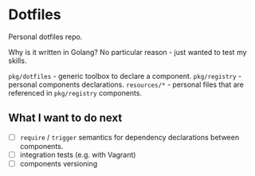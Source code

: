 # Dotfiles
Personal dotfiles repo.

Why is it written in Golang? No particular reason - just wanted to test my skills.

`pkg/dotfiles` - generic toolbox to declare a component.
`pkg/registry` - personal components declarations.
`resources/*` - personal files that are referenced in `pkg/registry` components.

## What I want to do next
- [ ] `require` / `trigger` semantics for dependency declarations between components.
- [ ] integration tests (e.g. with Vagrant)
- [ ] components versioning
